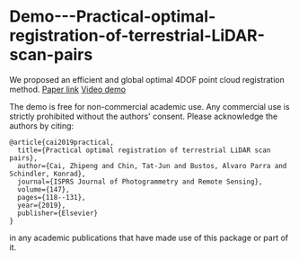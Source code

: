 # Demo---Practical-optimal-registration-of-terrestrial-LiDAR-scan-pairs

We proposed an efficient and global optimal 4DOF point cloud registration method. [Paper link](https://www.sciencedirect.com/science/article/pii/S0924271618303125?via%3Dihub) [Video demo](https://www.youtube.com/watch?v=MKzSN4bbs1o&feature=youtu.be)

The demo is free for non-commercial academic use. Any commercial use is strictly 
prohibited without the authors' consent. Please acknowledge the authors by citing:

```
@article{cai2019practical,
  title={Practical optimal registration of terrestrial LiDAR scan pairs},
  author={Cai, Zhipeng and Chin, Tat-Jun and Bustos, Alvaro Parra and Schindler, Konrad},
  journal={ISPRS Journal of Photogrammetry and Remote Sensing},
  volume={147},
  pages={118--131},
  year={2019},
  publisher={Elsevier}
}
```
in any academic publications that have made use of this package or part of it.



